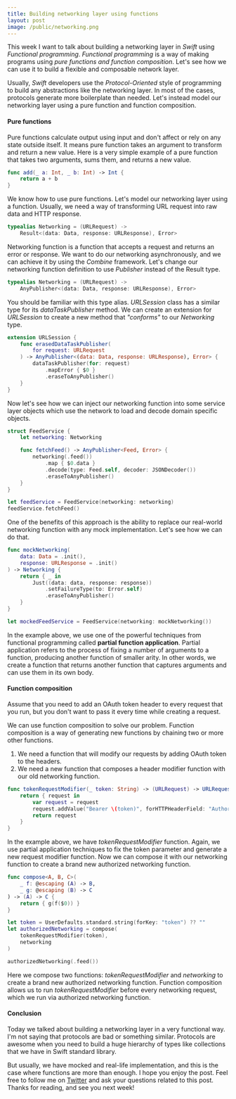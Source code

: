 ```yaml
---
title: Building networking layer using functions
layout: post
image: /public/networking.png
---
```


This week I want to talk about building a networking layer in *Swift* using *Functional programming*. *Functional programming* is a way of making programs using *pure functions and function composition*. Let's see how we can use it to build a flexible and composable network layer.

Usually, *Swift* developers use the *Protocol-Oriented* style of programming to build any abstractions like the networking layer. In most of the cases, protocols generate more boilerplate than needed. Let's instead model our networking layer using a pure function and function composition. 

#### Pure functions
Pure functions calculate output using input and don't affect or rely on any state outside itself. It means pure function takes an argument to transform and return a new value. Here is a very simple example of a pure function that takes two arguments, sums them, and returns a new value.

```swift
func add(_ a: Int, _ b: Int) -> Int {
    return a + b
}
```

We know how to use pure functions. Let's model our networking layer using a function. Usually, we need a way of transforming URL request into raw data and HTTP response.

```swift
typealias Networking = (URLRequest) ->
    Result<(data: Data, response: URLResponse), Error>
```

Networking function is a function that accepts a request and returns an error or response. We want to do our networking asynchronously, and we can achieve it by using the *Combine* framework. Let's change our networking function definition to use *Publisher* instead of the Result type. 

```swift
typealias Networking = (URLRequest) ->
    AnyPublisher<(data: Data, response: URLResponse), Error>
```

You should be familiar with this type alias. *URLSession* class has a similar type for its *dataTaskPublisher* method. We can create an extension for *URLSession* to create a new method that *"conforms"* to our *Networking* type.

```swift
extension URLSession {
    func erasedDataTaskPublisher(
        for request: URLRequest
    ) -> AnyPublisher<(data: Data, response: URLResponse), Error> {
        dataTaskPublisher(for: request)
            .mapError { $0 }
            .eraseToAnyPublisher()
    }
}
```

Now let's see how we can inject our networking function into some service layer objects which use the network to load and decode domain specific objects.

```swift
struct FeedService {
    let networking: Networking

    func fetchFeed() -> AnyPublisher<Feed, Error> {
        networking(.feed())
            .map { $0.data }
            .decode(type: Feed.self, decoder: JSONDecoder())
            .eraseToAnyPublisher()
    }
}

let feedService = FeedService(networking: networking)
feedService.fetchFeed()
```

One of the benefits of this approach is the ability to replace our real-world networking function with any mock implementation. Let's see how we can do that.

```swift
func mockNetworking(
    data: Data = .init(),
    response: URLResponse = .init()
) -> Networking {
    return { _ in
        Just((data: data, response: response))
            .setFailureType(to: Error.self)
            .eraseToAnyPublisher()
    }
}

let mockedFeedService = FeedService(networking: mockNetworking())
```

In the example above, we use one of the powerful techniques from functional programming called **partial function application**. Partial application refers to the process of fixing a number of arguments to a function, producing another function of smaller arity. In other words, we create a function that returns another function that captures arguments and can use them in its own body.

#### Function composition
Assume that you need to add an OAuth token header to every request that you run, but you don't want to pass it every time while creating a request. 

We can use function composition to solve our problem. Function composition is a way of generating new functions by chaining two or more other functions.

1. We need a function that will modify our requests by adding OAuth token to the headers.
2. We need a new function that composes a header modifier function with our old networking function.

```swift
func tokenRequestModifier(_ token: String) -> (URLRequest) -> URLRequest {
    return { request in
        var request = request
        request.addValue("Bearer \(token)", forHTTPHeaderField: "Authorization")
        return request
    }
}
```

In the example above, we have *tokenRequestModifier* function. Again, we use partial application techniques to fix the token parameter and generate a new request modifier function. Now we can compose it with our networking function to create a brand new authorized networking function.

```swift
func compose<A, B, C>(
    _ f: @escaping (A) -> B,
    _ g: @escaping (B) -> C
) -> (A) -> C {
    return { g(f($0)) }
}

let token = UserDefaults.standard.string(forKey: "token") ?? ""
let authorizedNetworking = compose(
    tokenRequestModifier(token),
    networking
)

authorizedNetworking(.feed())
```

Here we compose two functions: *tokenRequestModifier* and *networking* to create a brand new authorized networking function. Function composition allows us to run *tokenRequestModifier* before every networking request, which we run via authorized networking function.

#### Conclusion
Today we talked about building a networking layer in a very functional way. I'm not saying that protocols are bad or something similar. Protocols are awesome when you need to build a huge hierarchy of types like collections that we have in Swift standard library. 

But usually, we have mocked and real-life implementation, and this is the case where functions are more than enough. I hope you enjoy the post. Feel free to follow me on [Twitter](https://twitter.com/mecid) and ask your questions related to this post. Thanks for reading, and see you next week!